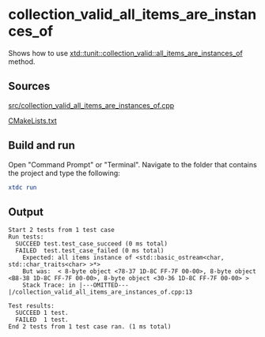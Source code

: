 # collection_valid_all_items_are_instances_of

Shows how to use [xtd::tunit::collection_valid::all_items_are_instances_of](https://gammasoft71.github.io/xtd/reference_guides/latest/classxtd_1_1tunit_1_1collection__valid.html#a5d611d868616b1dd96dfbb105fb713d8) method.

## Sources

[src/collection_valid_all_items_are_instances_of.cpp](src/collection_valid_all_items_are_instances_of.cpp)

[CMakeLists.txt](CMakeLists.txt)

## Build and run

Open "Command Prompt" or "Terminal". Navigate to the folder that contains the project and type the following:

```cmake
xtdc run
```

## Output

```
Start 2 tests from 1 test case
Run tests:
  SUCCEED test.test_case_succeed (0 ms total)
  FAILED  test.test_case_failed (0 ms total)
    Expected: all items instance of <std::basic_ostream<char, std::char_traits<char> >*>
    But was:  < 8-byte object <78-37 1D-8C FF-7F 00-00>, 8-byte object <B8-38 1D-8C FF-7F 00-00>, 8-byte object <30-36 1D-8C FF-7F 00-00> >
    Stack Trace: in |---OMITTED---|/collection_valid_all_items_are_instances_of.cpp:13

Test results:
  SUCCEED 1 test.
  FAILED  1 test.
End 2 tests from 1 test case ran. (1 ms total)
```
